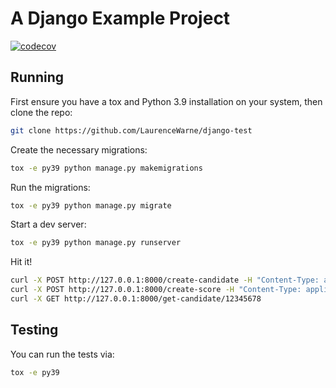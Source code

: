 # A Django Example Project
[![codecov](https://codecov.io/gh/LaurenceWarne/django-test/branch/master/graph/badge.svg?token=KiUMCii434)](https://codecov.io/gh/LaurenceWarne/django-test)

## Running

First ensure you have a tox and Python 3.9 installation on your system, then clone the repo:

```bash
git clone https://github.com/LaurenceWarne/django-test
```

Create the necessary migrations:

```bash
tox -e py39 python manage.py makemigrations
```

Run the migrations:

```bash
tox -e py39 python manage.py migrate
```

Start a dev server:

```bash
tox -e py39 python manage.py runserver
```

Hit it!

```bash
curl -X POST http://127.0.0.1:8000/create-candidate -H "Content-Type: application/json" --data '{"ref":"12345678","name":"dave"}'
curl -X POST http://127.0.0.1:8000/create-score -H "Content-Type: application/json" --data '{"candidate_ref":"12345678","score":"9"}'
curl -X GET http://127.0.0.1:8000/get-candidate/12345678
```

## Testing

You can run the tests via:

```bash
tox -e py39
```

